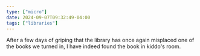 ```yaml
---
type: ["micro"]
date: 2024-09-07T09:32:49-04:00
tags: ["libraries"]
---
```

After a few days of griping that the library has once again misplaced one of the books we turned in, I have indeed found the book in kiddo's room.
